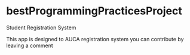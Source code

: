 # bestProgrammingPracticesProject
Student Registration System

This app is designed to AUCA registration system you can contribute by leaving a comment
